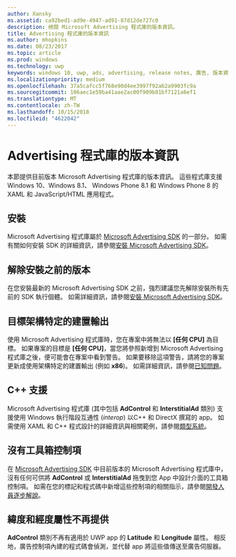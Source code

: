 ```yaml
---
author: Xansky
ms.assetid: ca92bed1-ad9e-4947-ad91-87d12de727c0
description: 檢閱 Microsoft Advertising 程式庫的版本資訊。
title: Advertising 程式庫的版本資訊
ms.author: mhopkins
ms.date: 08/23/2017
ms.topic: article
ms.prod: windows
ms.technology: uwp
keywords: windows 10, uwp, ads, advertising, release notes, 廣告, 版本資訊
ms.localizationpriority: medium
ms.openlocfilehash: 37a5cafcc5f768e90d4ee3997f92a62a9903fc9a
ms.sourcegitcommit: 106aec1e59ba41aae2ac00f909b81bf7121a6ef1
ms.translationtype: MT
ms.contentlocale: zh-TW
ms.lasthandoff: 10/15/2018
ms.locfileid: "4622042"
---
```

# <a name="release-notes-for-the-advertising-libraries"></a>Advertising 程式庫的版本資訊




本節提供目前版本 Microsoft Advertising 程式庫的版本資訊。 這些程式庫支援 Windows 10、Windows 8.1、 Windows Phone 8.1 和 Windows Phone 8 的 XAML 和 JavaScript/HTML 應用程式。

## <a name="installation"></a>安裝


Microsoft Advertising 程式庫屬於 [Microsoft Advertising SDK](http://aka.ms/ads-sdk-uwp) 的一部分。 如需有關如何安裝 SDK 的詳細資訊，請參閱[安裝 Microsoft Advertising SDK](install-the-microsoft-advertising-libraries.md)。

## <a name="uninstall-previous-versions"></a>解除安裝之前的版本

在您安裝最新的 Microsoft Advertising SDK 之前，強烈建議您先解除安裝所有先前的 SDK 執行個體。 如需詳細資訊，請參閱[安裝 Microsoft Advertising SDK](install-the-microsoft-advertising-libraries.md)。

## <a name="target-architecture-specific-build-outputs"></a>目標架構特定的建置輸出

使用 Microsoft Advertising 程式庫時，您在專案中將無法以 **\[任何 CPU\]** 為目標。 如果專案的目標是 **\[任何 CPU\]**，當您將參照新增到 Microsoft Advertising 程式庫之後，便可能會在專案中看到警告。 如果要移除這項警告，請將您的專案更新成使用架構特定的建置輸出 (例如 **x86**)。 如需詳細資訊，請參閱[已知問題](known-issues-for-the-advertising-libraries.md)。

## <a name="c-support"></a>C++ 支援

Microsoft Advertising 程式庫 (其中包括 **AdControl** 和 **InterstitialAd** 類別) 支援使用 Windows 執行階段互通性 (*interop*) 以C++ 和 DirectX 撰寫的 app。 如需使用 XAML 和 C++ 程式設計的詳細資訊與相關範例，請參閱[類型系統](https://docs.microsoft.com/cpp/cppcx/type-system-c-cx)。

## <a name="no-toolbox-control"></a>沒有工具箱控制項

在 [Microsoft Advertising SDK](http://aka.ms/ads-sdk-uwp) 中目前版本的 Microsoft Advertising 程式庫中，沒有任何可供將 **AdControl** 或 **InterstitialAd** 拖曳到您 App 中設計介面的工具箱控制項。 如需在您的標記和程式碼中新增這些控制項的相關指示，請參閱[開發人員逐步解說](developer-walkthroughs.md)。

## <a name="latitude-and-longitude-properties-no-longer-available"></a>緯度和經度屬性不再提供

**AdControl** 類別不再有適用於 UWP app 的 **Latitude** 和 **Longitude** 屬性。 相反地，廣告控制項內建的程式碼會偵測，並代替 app 將這些值傳送至廣告伺服器。


 

 
